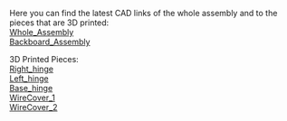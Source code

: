 Here you can find the latest CAD links of the whole assembly and to the pieces that are 3D printed:  
[Whole_Assembly](http://a360.co/2iNUFyC)  
[Backboard_Assembly](http://a360.co/2wYKIEM)  

3D Printed Pieces:  
[Right_hinge](http://a360.co/2wYFUza)  
[Left_hinge](http://a360.co/2wYNpWG)  
[Base_hinge](http://a360.co/2vyUXzf)  
[WireCover_1](http://a360.co/2wZ1fsm)  
[WireCover_2](http://a360.co/2eqYnsH)  
